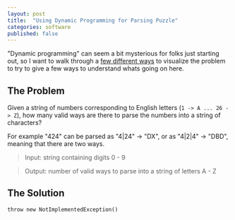 ```yaml
---
layout: post
title:  "Using Dynamic Programming for Parsing Puzzle"
categories: software
published: false
---
```


"Dynamic programming" can seem a bit mysterious for folks just starting out, so I want to walk through a [few different ways](https://en.wikipedia.org/wiki/Multiple_representations_(mathematics_education)) to visualize the problem to try to give a few ways to understand whats going on here.

## The Problem

Given a string of numbers corresponding to English letters (`1 -> A ... 26 -> Z`), how many valid ways are there to parse the numbers into a string of characters? 


For example "424" can be parsed as "4\|24" -> "DX", or as "4\|2\|4" -> "DBD", meaning that there are two ways.

> Input: string containing digits 0 - 9


> Output: number of valid ways to parse into a string of letters A - Z

## The Solution

`throw new NotImplementedException()`